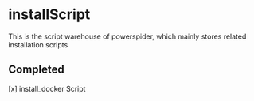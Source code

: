 # installScript
This is the script warehouse of powerspider, which mainly stores related installation scripts

## Completed
[x] install_docker Script
